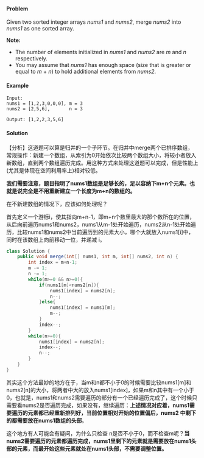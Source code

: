 #### Problem

Given two sorted integer arrays *nums1* and *nums2*, merge *nums2* into *nums1* as one sorted array.

**Note:**

- The number of elements initialized in *nums1* and *nums2* are *m* and *n* respectively.
- You may assume that *nums1* has enough space (size that is greater or equal to *m* + *n*) to hold additional elements from *nums2*.

 

#### Example

```
Input:
nums1 = [1,2,3,0,0,0], m = 3
nums2 = [2,5,6],       n = 3

Output: [1,2,2,3,5,6]
```



#### Solution

【分析】这道题可以算是归并的一个子环节。在归并中merge两个已排序数组，常规操作：新建一个数组，从索引为0开始依次比较两个数组大小，将较小者放入新数组，直到两个数组遍历完成。用这种方式来处理这道题可以完成，但是性能上(尤其是体现在空间利用率上)相对较低。 

**我们需要注意，题目指明了nums1数组是足够长的，足以容纳下m+n个元素。也就是说完全是不用重新建立一个长度为m+n的数组的。**

在不新建数组的情况下，应该如何处理呢？

首先定义一个游标i，使其指向m+n-1，即m+n个数里最大的那个数所在的位置，从后向前遍历nums1和nums2，nums1从m-1处开始遍历，nums2从n-1处开始遍历，比较nums1和nums2中当前遍历到的元素大小，哪个大就放入nums1[i]中，同时在该数组上向前移动一位，并递减 i。

```java
class Solution {
    public void merge(int[] nums1, int m, int[] nums2, int n) {
        int index = m+n-1;
        m -= 1;
        n -= 1;
        while(m>=0 && n>=0){
            if(nums1[m]<nums2[n]){
                nums1[index] = nums2[n];
                n--;
            }else{
                nums1[index] = nums1[m];
                m--;
            }
            index--;
        }
        while(n>=0){
            nums1[index] = nums2[n];
            index--;
            n--;
        }
    }
}
```

其实这个方法最妙的地方在于，当m和n都不小于0的时候需要比较nums1[m]和nums2[n]的大小，将两者中大的放入nums1[index]，如果m和n其中有一个小于0，也就是，nums1和nums2需要遍历的部分有一个已经遍历完成了，这个时候只需要看nums2是否遍历完成，如果没有，继续遍历：**上述情况对应着，nums1需要遍历的元素都已经重新排列好，当前位置相对开始的位置偏后，nums2 中剩下的都需要放在nums1数组的头部**。

这个地方有人可能会有疑问，为什么只检查 n是否不小于0，而不检查m呢？**当nums2需要遍历的元素都遍历完成，nums1里剩下的元素就是需要放在nums1头部的元素，而最开始这些元素就处在nums1头部，不需要调整位置。**



